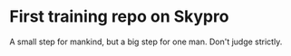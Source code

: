 # First training repo on Skypro
A small step for mankind, but a big step for one man. Don't judge strictly.

